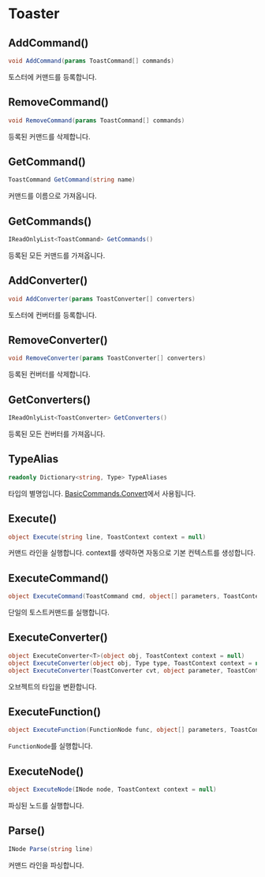 # Toaster

## AddCommand()

```cs
void AddCommand(params ToastCommand[] commands)
```

토스터에 커맨드를 등록합니다.

## RemoveCommand()

```cs
void RemoveCommand(params ToastCommand[] commands)
```

등록된 커맨드를 삭제합니다.

## GetCommand()

```cs
ToastCommand GetCommand(string name)
```

커맨드를 이름으로 가져옵니다.

## GetCommands()

```cs
IReadOnlyList<ToastCommand> GetCommands()
```

등록된 모든 커맨드를 가져옵니다.

## AddConverter()

```cs
void AddConverter(params ToastConverter[] converters)
```

토스터에 컨버터를 등록합니다.

## RemoveConverter()

```cs
void RemoveConverter(params ToastConverter[] converters)
```

등록된 컨버터를 삭제합니다.

## GetConverters()

```cs
IReadOnlyList<ToastConverter> GetConverters()
```

등록된 모든 컨버터를 가져옵니다.

## TypeAlias

```cs
readonly Dictionary<string, Type> TypeAliases
```

타입의 별명입니다. [BasicCommands.Convert](BasicCommands.md#Convert)에서 사용됩니다.

## Execute()

```cs
object Execute(string line, ToastContext context = null)
```

커맨드 라인을 실행합니다. context를 생략하면 자동으로 기본 컨텍스트를 생성합니다.

## ExecuteCommand()

```cs
object ExecuteCommand(ToastCommand cmd, object[] parameters, ToastContext context = null)
```

단일의 토스트커맨드를 실행합니다.

## ExecuteConverter()

```cs
object ExecuteConverter<T>(object obj, ToastContext context = null)
object ExecuteConverter(object obj, Type type, ToastContext context = null)
object ExecuteConverter(ToastConverter cvt, object parameter, ToastContext context = null)
```

오브젝트의 타입을 변환합니다.

## ExecuteFunction()

```cs
object ExecuteFunction(FunctionNode func, object[] parameters, ToastContext context)
```

`FunctionNode`를 실행합니다.

## ExecuteNode()

```cs
object ExecuteNode(INode node, ToastContext context = null)
```

파싱된 노드를 실행합니다.

## Parse()

```cs
INode Parse(string line)
```

커맨드 라인을 파싱합니다.